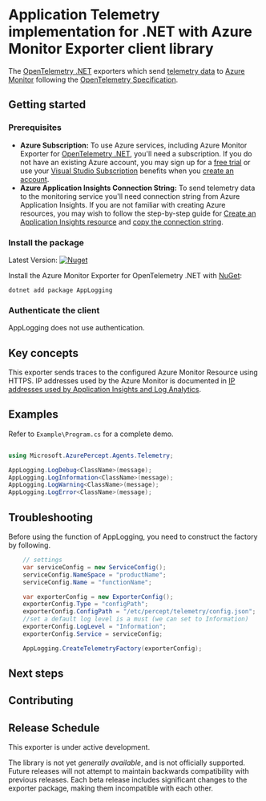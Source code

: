 # Application Telemetry implementation for .NET with Azure Monitor Exporter client library 

The [OpenTelemetry .NET](https://github.com/open-telemetry/opentelemetry-dotnet) exporters which send [telemetry data](https://docs.microsoft.com/azure/azure-monitor/app/data-model) to [Azure Monitor](https://docs.microsoft.com/azure/azure-monitor/app/app-insights-overview) following the [OpenTelemetry Specification](https://github.com/open-telemetry/opentelemetry-specification).

## Getting started

### Prerequisites

- **Azure Subscription:**  To use Azure services, including Azure Monitor Exporter for [OpenTelemetry .NET](https://github.com/open-telemetry/opentelemetry-dotnet), you'll need a subscription.  If you do not have an existing Azure account, you may sign up for a [free trial](https://azure.microsoft.com/free/dotnet/) or use your [Visual Studio Subscription](https://visualstudio.microsoft.com/subscriptions/) benefits when you [create an account](https://account.windowsazure.com/Home/Index).
- **Azure Application Insights Connection String:** To send telemetry data to the monitoring service you'll need connection string from Azure Application Insights. If you are not familiar with creating Azure resources, you may wish to follow the step-by-step guide for [Create an Application Insights resource](https://docs.microsoft.com/azure/azure-monitor/app/create-new-resource) and [copy the connection string](https://docs.microsoft.com/azure/azure-monitor/app/sdk-connection-string?tabs=net#finding-my-connection-string).

### Install the package

Latest Version: [![Nuget](https://img.shields.io/nuget/vpre/Azure.Monitor.OpenTelemetry.Exporter.svg)](https://www.nuget.org/packages/Azure.Monitor.OpenTelemetry.Exporter/)  

Install the Azure Monitor Exporter for OpenTelemetry .NET with [NuGet](https://www.nuget.org/):
```dotnetcli
dotnet add package AppLogging
```

### Authenticate the client

AppLogging does not use authentication. 

## Key concepts

This exporter sends traces to the configured Azure Monitor Resource using HTTPS. IP addresses used by the Azure Monitor is documented in [IP addresses used by Application Insights and Log Analytics](https://docs.microsoft.com/azure/azure-monitor/app/ip-addresses#outgoing-ports).

## Examples

Refer to `Example\Program.cs` for a complete demo.

```csharp

using Microsoft.AzurePercept.Agents.Telemetry;

AppLogging.LogDebug<ClassName>(message);
AppLogging.LogInformation<ClassName>(message);
AppLogging.LogWarning<ClassName>(message);
AppLogging.LogError<ClassName>(message);
```

## Troubleshooting
Before using the function of AppLogging, you need to construct the factory by following.
```csharp
    // settings
    var serviceConfig = new ServiceConfig();
    serviceConfig.NameSpace = "productName";
    serviceConfig.Name = "functionName";

    var exporterConfig = new ExporterConfig();
    exporterConfig.Type = "configPath";
    exporterConfig.ConfigPath = "/etc/percept/telemetry/config.json";
    //set a default log level is a must (we can set to Information)
    exporterConfig.LogLevel = "Information";
    exporterConfig.Service = serviceConfig;

    AppLogging.CreateTelemetryFactory(exporterConfig);
```

## Next steps


## Contributing


## Release Schedule

This exporter is under active development.

The library is not yet _generally available_, and is not officially supported. Future releases will not attempt to maintain backwards compatibility with previous releases. Each beta release includes significant changes to the exporter package, making them incompatible with each other.
